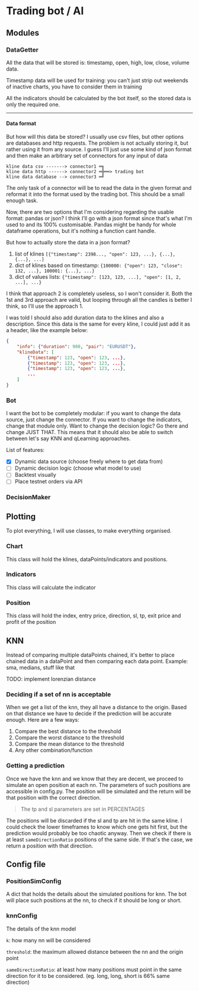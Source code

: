 # Trading bot / AI

## Modules

### DataGetter

All the data that will be stored is: timestamp, open, high, low, close, volume data. 

Timestamp data will be used for training: 
you can't just strip out weekends of inactive charts, you have to consider them in training

All the indicators should be calculated by the bot itself, so the stored data is only the required one.

---

#### Data format

But how will this data be stored? I usually use csv files, but other options are databases and http requests.
The problem is not actually storing it, but rather using it from any source. I guess I'll just use some kind of 
json format and then make an arbitrary set of connectors for any input of data

```
kline data csv -------> connector1 ═╗ 
kline data http ------> connector2 ═╬══> trading bot
kline data database --> connector3 ═╝ 
```

The only task of a connector will be to read the data in the given format and reformat it into the format used by 
the trading bot. This should be a small enough task.

Now, there are two options that I'm considering regarding the usable format: 
pandas or json? I think I'll go with a json format since that's what I'm used to and its 100% customisable. 
Pandas might be handy for whole dataframe operations, but it's nothing a function cant handle.

But how to actually store the data in a json format? 

1) list of klines `[{"timestamp": 2398..., "open": 123, ...}, {...}, {...}, ...]`
2) dict of klines based on timestamp: `{100000: {"open": 123, "close": 132, ...}, 100001: {...}, ...}`
3) dict of values lists: `{"timestamp": [123, 123, ...], "open": [1, 2, ...], ...}`

I think that approach 2 is completely useless, so I won't consider it. Both the 1st and 3rd approach are valid,
but looping through all the candles is better I think, so I'll use the approach 1.

I was told I should also add duration data to the klines and also a description.
Since this data is the same for every kline, I could just add it as a header, like the example below:
```json
{
    "info": {"duration": 900, "pair": "EURUSDT"}, 
    "klineData": [
        {"timestamp": 123, "open": 123, ...}, 
        {"timestamp": 123, "open": 123, ...}, 
        {"timestamp": 123, "open": 123, ...},
        ...
    ]
}
```

### Bot

I want the bot to be completely modular: if you want to change the data source, just change the connector.
If you want to change the indicators, change that module only. Want to change the decision logic? Go there and change
JUST THAT. This means that it should also be able to switch between let's say KNN and qLearning approaches.

List of features:
- [x] Dynamic data source (choose freely where to get data from)
- [ ] Dynamic decision logic (choose what model to use)
- [ ] Backtest visually
- [ ] Place testnet orders via API

### DecisionMaker

## Plotting

To plot everything, I will use classes, to make everything organised.

### Chart
This class will hold the klines, dataPoints/indicators and positions.

### Indicators
This class will calculate the indicator

### Position
This class will hold the index, entry price, direction, sl, tp, exit price and profit of the position

## KNN
Instead of comparing multiple dataPoints chained, it's better to place chained data in a dataPoint
and then comparing each data point.
Example: sma, medians, stuff like that

TODO: implement lorenzian distance

### Deciding if a set of nn is acceptable
When we get a list of the knn, they all have a distance to the origin. Based on that distance we
have to decide if the prediction will be accurate enough. Here are a few ways:
1) Compare the best distance to the threshold
2) Compare the worst distance to the threshold
3) Compare the mean distance to the threshold
4) Any other combination/function

### Getting a prediction
Once we have the knn and we know that they are decent, we proceed to simulate an open position at each nn.
The parameters of such positions are accessible in config.py. 
The position will be simulated and the return will be that position with the correct direction.

> The tp and sl parameters are set in PERCENTAGES

The positions will be discarded if the sl and tp are hit in the same kline.
I could check the lower timeframes to know which one gets hit first, but
the prediction would probably be too chaotic anyway.
Then we check if there is at least `sameDirectionRatio` positions of the same side.
If that's the case, we return a position with that direction.

## Config file

### PositionSimConfig

A dict that holds the details about the simulated positions for knn.
The bot will place such positions at the nn, to check if it should be long or short.

### knnConfig

The details of the knn model

`k`: how many nn will be considered

`threshold`: the maximum allowed distance between the nn and the origin point

`sameDirectionRatio`: at least how many positions must point in the same direction
for it to be considered. (eg. long, long, short is 66% same direction)